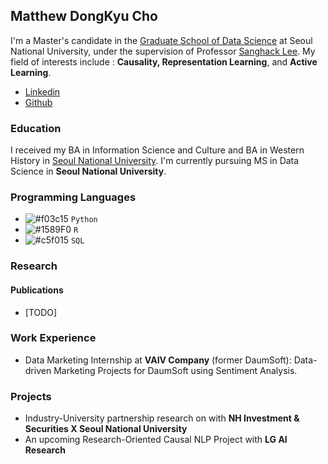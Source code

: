 ## Matthew DongKyu Cho

I'm a Master's candidate in the [Graduate School of Data Science](https://gsds.snu.ac.kr/) at Seoul National University, under the supervision of Professor [Sanghack Lee](https://www.sanghacklee.me/). My field of interests include : **Causality, Representation Learning**, and **Active Learning**. 

- [Linkedin](https://www.linkedin.com/in/dong-kyu-cho-023259176/)
- [Github](https://github.com/umamicode)

### Education

I received my BA in Information Science and Culture and BA in Western History in [Seoul National University](https://en.snu.ac.kr/). I'm currently pursuing MS in Data Science in **Seoul National University**.

### Programming Languages
- ![#f03c15](https://via.placeholder.com/15/f03c15/f03c15.png) `Python`
- ![#1589F0](https://via.placeholder.com/15/1589F0/1589F0.png) `R`
- ![#c5f015](https://via.placeholder.com/15/c5f015/c5f015.png) `SQL`



### Research
#### Publications
- [TODO]

### Work Experience
- Data Marketing Internship at **VAIV Company** (former DaumSoft): Data-driven Marketing Projects for DaumSoft using Sentiment Analysis. 

### Projects
- Industry-University partnership research on <Stock Interrelation Research using Keyword and Supply Chain data> with **NH Investment & Securities X Seoul National University**
- An upcoming Research-Oriented Causal NLP Project with **LG AI Research**
